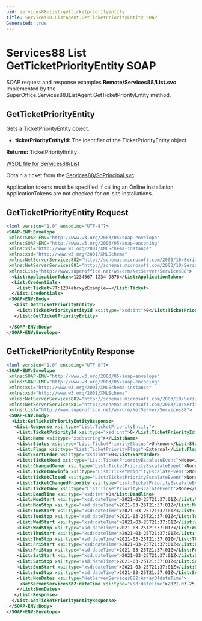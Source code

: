 ```yaml
---
uid: services88-list-getticketpriorityentity
title: Services88.ListAgent.GetTicketPriorityEntity SOAP
Generated: true
---
```


# Services88 List GetTicketPriorityEntity SOAP

SOAP request and response examples **Remote/Services88/List.svc**
Implemented by the <see cref="M:SuperOffice.Services88.IListAgent.GetTicketPriorityEntity">SuperOffice.Services88.IListAgent.GetTicketPriorityEntity</see> method.

## GetTicketPriorityEntity

Gets a TicketPriorityEntity object.

* **ticketPriorityEntityId:** The identifier of the TicketPriorityEntity object

**Returns:** TicketPriorityEntity


[WSDL file for Services88/List](../Services88-List.md)

Obtain a ticket from the [Services88/SoPrincipal.svc](../SoPrincipal/index.md)

Application tokens must be specified if calling an Online installation. ApplicationTokens are not checked for on-site installations.

## GetTicketPriorityEntity Request

```xml
<?xml version="1.0" encoding="UTF-8"?>
<SOAP-ENV:Envelope
 xmlns:SOAP-ENV="http://www.w3.org/2003/05/soap-envelope"
 xmlns:SOAP-ENC="http://www.w3.org/2003/05/soap-encoding"
 xmlns:xsi="http://www.w3.org/2001/XMLSchema-instance"
 xmlns:xsd="http://www.w3.org/2001/XMLSchema"
 xmlns:NetServerServices882="http://schemas.microsoft.com/2003/10/Serialization/Arrays"
 xmlns:NetServerServices881="http://schemas.microsoft.com/2003/10/Serialization/"
 xmlns:List="http://www.superoffice.net/ws/crm/NetServer/Services88">
  <List:ApplicationToken>1234567-1234-9876</List:ApplicationToken>
  <List:Credentials>
    <List:Ticket>7T:1234abcxyzExample==</List:Ticket>
  </List:Credentials>
 <SOAP-ENV:Body>
   <List:GetTicketPriorityEntity>
    <List:TicketPriorityEntityId xsi:type="xsd:int">0</List:TicketPriorityEntityId>
   </List:GetTicketPriorityEntity>

 </SOAP-ENV:Body>
</SOAP-ENV:Envelope>

```


## GetTicketPriorityEntity Response

```xml
<?xml version="1.0" encoding="UTF-8"?>
<SOAP-ENV:Envelope
 xmlns:SOAP-ENV="http://www.w3.org/2003/05/soap-envelope"
 xmlns:SOAP-ENC="http://www.w3.org/2003/05/soap-encoding"
 xmlns:xsi="http://www.w3.org/2001/XMLSchema-instance"
 xmlns:xsd="http://www.w3.org/2001/XMLSchema"
 xmlns:NetServerServices882="http://schemas.microsoft.com/2003/10/Serialization/Arrays"
 xmlns:NetServerServices881="http://schemas.microsoft.com/2003/10/Serialization/"
 xmlns:List="http://www.superoffice.net/ws/crm/NetServer/Services88">
 <SOAP-ENV:Body>
  <List:GetTicketPriorityEntityResponse>
   <List:Response xsi:type="List:TicketPriorityEntity">
    <List:TicketPriorityId xsi:type="xsd:int">0</List:TicketPriorityId>
    <List:Name xsi:type="xsd:string"></List:Name>
    <List:Status xsi:type="List:TicketPriorityStatus">Unknown</List:Status>
    <List:Flags xsi:type="List:TicketPriorityFlags">External</List:Flags>
    <List:SortOrder xsi:type="xsd:int">0</List:SortOrder>
    <List:TicketRead xsi:type="List:TicketPriorityEscalateEvent">None</List:TicketRead>
    <List:ChangedOwner xsi:type="List:TicketPriorityEscalateEvent">None</List:ChangedOwner>
    <List:TicketNewinfo xsi:type="List:TicketPriorityEscalateEvent">None</List:TicketNewinfo>
    <List:TicketClosed xsi:type="List:TicketPriorityEscalateEvent">None</List:TicketClosed>
    <List:TicketChangedPriority xsi:type="List:TicketPriorityEscalateEvent">None</List:TicketChangedPriority>
    <List:TicketNew xsi:type="List:TicketPriorityEscalateEvent">None</List:TicketNew>
    <List:Deadline xsi:type="xsd:int">0</List:Deadline>
    <List:MonStart xsi:type="xsd:dateTime">2021-03-25T21:37:01Z</List:MonStart>
    <List:MonStop xsi:type="xsd:dateTime">2021-03-25T21:37:01Z</List:MonStop>
    <List:TueStart xsi:type="xsd:dateTime">2021-03-25T21:37:01Z</List:TueStart>
    <List:TueStop xsi:type="xsd:dateTime">2021-03-25T21:37:01Z</List:TueStop>
    <List:WedStart xsi:type="xsd:dateTime">2021-03-25T21:37:01Z</List:WedStart>
    <List:WedStop xsi:type="xsd:dateTime">2021-03-25T21:37:01Z</List:WedStop>
    <List:ThuStart xsi:type="xsd:dateTime">2021-03-25T21:37:01Z</List:ThuStart>
    <List:ThuStop xsi:type="xsd:dateTime">2021-03-25T21:37:01Z</List:ThuStop>
    <List:FriStart xsi:type="xsd:dateTime">2021-03-25T21:37:01Z</List:FriStart>
    <List:FriStop xsi:type="xsd:dateTime">2021-03-25T21:37:01Z</List:FriStop>
    <List:SatStart xsi:type="xsd:dateTime">2021-03-25T21:37:01Z</List:SatStart>
    <List:SatStop xsi:type="xsd:dateTime">2021-03-25T21:37:01Z</List:SatStop>
    <List:SunStart xsi:type="xsd:dateTime">2021-03-25T21:37:01Z</List:SunStart>
    <List:SunStop xsi:type="xsd:dateTime">2021-03-25T21:37:01Z</List:SunStop>
    <List:NonDates xsi:type="NetServerServices882:ArrayOfdateTime">
     <NetServerServices882:dateTime xsi:type="xsd:dateTime">2021-03-25T21:37:01Z</NetServerServices882:dateTime>
    </List:NonDates>
   </List:Response>
  </List:GetTicketPriorityEntityResponse>
 </SOAP-ENV:Body>
</SOAP-ENV:Envelope>

```


